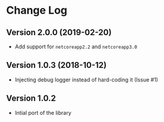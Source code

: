 Change Log
===============================================================================

Version 2.0.0 (2019-02-20)
---------------------------
* Add support for `netcoreapp2.2` and `netcoreapp3.0`

Version 1.0.3 (2018-10-12)
----------------------------
 * Injecting debug logger instead of hard-coding it (Issue #1)

Version 1.0.2
----------------------------
 * Intial port of the library
